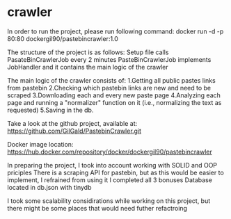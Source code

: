 # crawler

In order to run the project, please run following command:
docker run -d -p 80:80 dockergil90/pastebincrawler:1.0


The structure of the project is as follows:
Setup file calls PasateBinCrawlerJob every 2 minutes
PasteBinCrawlerJob implements JobHandler and it contains the main logic of the crawler

The main logic of the crawler consists of:
1.Getting all public pastes links from pastebin
2.Checking which pastebin links are new and need to be scraped
3.Downloading each and every new paste page
4.Analyzing each page and running a "normalizer" function on it (i.e., normalizing the text as requested)
5.Saving in the db.

Take a look at the github project, available at:
https://github.com/GilGald/PastebinCrawler.git

Docker image location:
https://hub.docker.com/repository/docker/dockergil90/pastebincrawler

In preparing the project, I took into account working with SOLID and OOP priciples
There is a scraping API for pastebin, but as this would be easier to implement, I refrained from using it
I completed all 3 bonuses
Database located in db.json with tinydb

I took some scalability considirations while working on this project, but there might be some places that would need futher refactroing